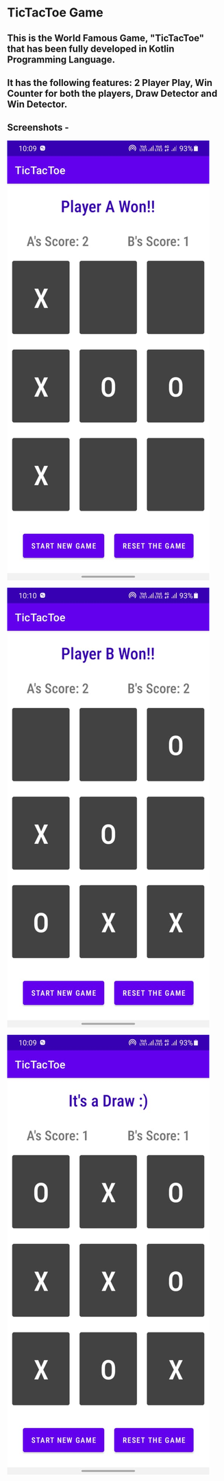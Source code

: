 # TicTacToe Game

## This is the World Famous Game, "TicTacToe" that has been fully developed in Kotlin Programming Language.
## It has the following features: 2 Player Play, Win Counter for both the players, Draw Detector and Win Detector.

## Screenshots -

![Screenshot](Screenshots/1.jpeg)

![Screenshot](Screenshots/2.jpeg)

![Screenshot](Screenshots/3.jpeg)
